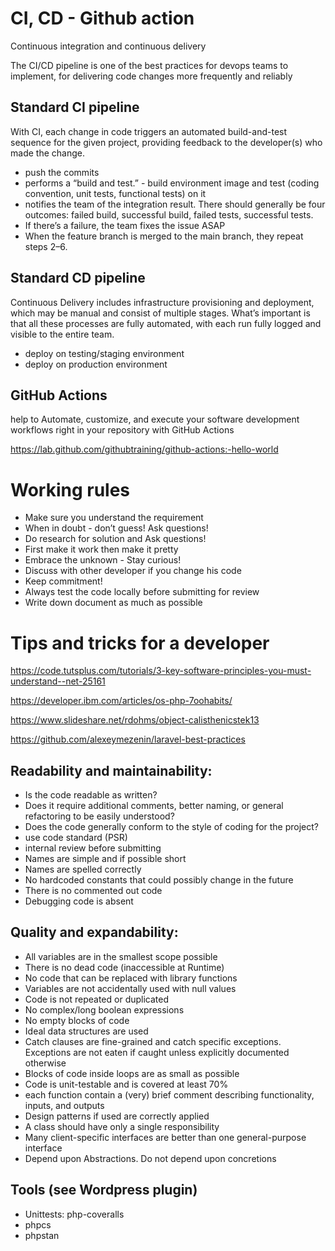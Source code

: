 # CI, CD - Github action

Continuous integration and continuous delivery

The CI/CD pipeline is one of the best practices for devops teams to implement, for delivering code changes more frequently and reliably

## Standard CI pipeline

With CI, each change in code triggers an automated build-and-test sequence for the given project, providing feedback to the developer(s) who made the change. 

- push the commits
- performs a “build and test.” - build environment image and test (coding convention, unit tests, functional tests) on it
- notifies the team of the integration result. There should generally be four outcomes: failed build, successful build, failed tests, successful tests.
- If there’s a failure, the team fixes the issue ASAP
- When the feature branch is merged to the main branch, they repeat steps 2–6.

## Standard CD pipeline

Continuous Delivery includes infrastructure provisioning and deployment, which may be manual and consist of multiple stages. What’s important is that all these processes are fully automated, with each run fully logged and visible to the entire team.

- deploy on testing/staging environment
- deploy on production environment

## GitHub Actions 

help to Automate, customize, and execute your software development workflows right in your repository with GitHub Actions

https://lab.github.com/githubtraining/github-actions:-hello-world

# Working rules

- Make sure you understand the requirement
- When in doubt - don’t guess! Ask questions!
- Do research for solution and Ask questions!
- First make it work then make it pretty
- Embrace the unknown - Stay curious!
- Discuss with other developer if you change his code
- Keep commitment!
- Always test the code locally before submitting for review
- Write down document as much as possible

# Tips and tricks for a developer

https://code.tutsplus.com/tutorials/3-key-software-principles-you-must-understand--net-25161

https://developer.ibm.com/articles/os-php-7oohabits/

https://www.slideshare.net/rdohms/object-calisthenicstek13

https://github.com/alexeymezenin/laravel-best-practices

## Readability and maintainability: 

- Is the code readable as written?  
- Does it require additional comments, better naming, or general refactoring to be easily understood?  
- Does the code generally conform to the style of coding for the project?
- use code standard (PSR)
- internal review before submitting
- Names are simple and if possible short
- Names are spelled correctly
- No hardcoded constants that could possibly change in the future
- There is no commented out code
- Debugging code is absent
 
 
## Quality and expandability:
 - All variables are in the smallest scope possible
 - There is no dead code (inaccessible at Runtime)
 - No code that can be replaced with library functions
 - Variables are not accidentally used with null values
 - Code is not repeated or duplicated
 - No complex/long boolean expressions
 - No empty blocks of code
 - Ideal data structures are used
 - Catch clauses are fine-grained and catch specific exceptions. Exceptions are not eaten if caught unless explicitly documented otherwise
 - Blocks of code inside loops are as small as possible
 - Code is unit-testable and is covered at least 70%
 - each function contain a (very) brief comment describing functionality, inputs, and outputs
 - Design patterns if used are correctly applied
 - A class should have only a single responsibility
 - Many client-specific interfaces are better than one general-purpose interface
 - Depend upon Abstractions. Do not depend upon concretions

## Tools (see Wordpress plugin)
 - Unittests: php-coveralls
 - phpcs
 - phpstan

